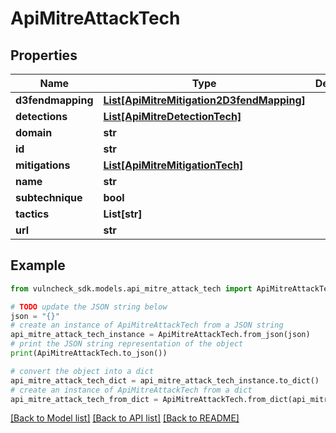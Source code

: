 # ApiMitreAttackTech


## Properties

Name | Type | Description | Notes
------------ | ------------- | ------------- | -------------
**d3fendmapping** | [**List[ApiMitreMitigation2D3fendMapping]**](ApiMitreMitigation2D3fendMapping.md) |  | [optional] 
**detections** | [**List[ApiMitreDetectionTech]**](ApiMitreDetectionTech.md) |  | [optional] 
**domain** | **str** |  | [optional] 
**id** | **str** |  | [optional] 
**mitigations** | [**List[ApiMitreMitigationTech]**](ApiMitreMitigationTech.md) |  | [optional] 
**name** | **str** |  | [optional] 
**subtechnique** | **bool** |  | [optional] 
**tactics** | **List[str]** |  | [optional] 
**url** | **str** |  | [optional] 

## Example

```python
from vulncheck_sdk.models.api_mitre_attack_tech import ApiMitreAttackTech

# TODO update the JSON string below
json = "{}"
# create an instance of ApiMitreAttackTech from a JSON string
api_mitre_attack_tech_instance = ApiMitreAttackTech.from_json(json)
# print the JSON string representation of the object
print(ApiMitreAttackTech.to_json())

# convert the object into a dict
api_mitre_attack_tech_dict = api_mitre_attack_tech_instance.to_dict()
# create an instance of ApiMitreAttackTech from a dict
api_mitre_attack_tech_from_dict = ApiMitreAttackTech.from_dict(api_mitre_attack_tech_dict)
```
[[Back to Model list]](../README.md#documentation-for-models) [[Back to API list]](../README.md#documentation-for-api-endpoints) [[Back to README]](../README.md)


